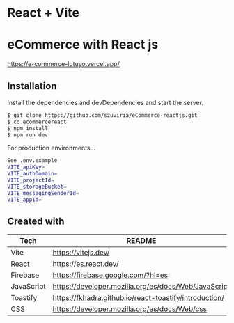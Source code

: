 # React + Vite

# eCommerce with React js

https://e-commerce-lotuyo.vercel.app/

## Installation



Install the dependencies and devDependencies and start the server.

```sh
$ git clone https://github.com/szuviria/eCommerce-reactjs.git
$ cd ecommercereact
$ npm install
$ npm run dev
```

For production environments...
```sh
See .env.example 
VITE_apiKey=
VITE_authDomain=
VITE_projectId=
VITE_storageBucket=
VITE_messagingSenderId=
VITE_appId=
```

## Created with

| Tech | README |
| ------ | ------ |
| Vite | https://vitejs.dev/ |
| React | https://es.react.dev/ |
| Firebase | https://firebase.google.com/?hl=es |
| JavaScript | https://developer.mozilla.org/es/docs/Web/JavaScript |
| Toastify | https://fkhadra.github.io/react-toastify/introduction/ |
| CSS | https://developer.mozilla.org/es/docs/Web/css |

